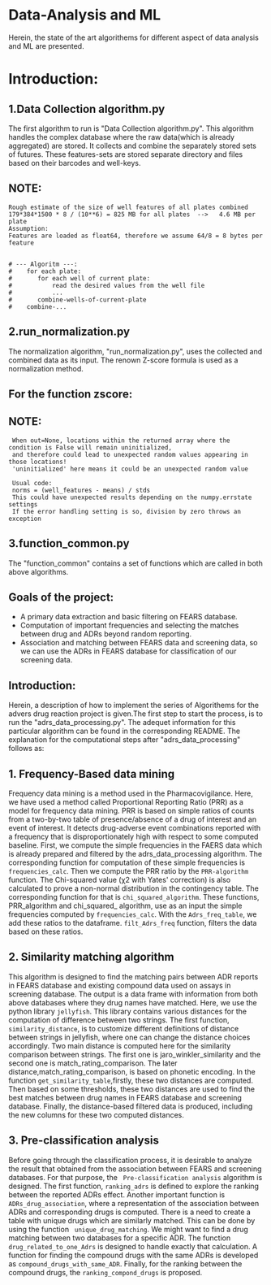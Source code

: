 # Data-Analysis and ML
Herein, the state of the art algorithems for different aspect of data analysis and ML are presented. 
# Introduction:
## 1.Data Collection algorithm.py
The first algorithm to run is "Data Collection algorithm.py". This algorithm handles the complex database where the raw data(which is already aggregated) are stored. It collects and combine the separately stored sets of futures. These features-sets are stored separate directory and files based on their barcodes and well-keys. 
## NOTE: 
    Rough estimate of the size of well features of all plates combined
    179*384*1500 * 8 / (10**6) = 825 MB for all plates  -->   4.6 MB per plate
    Assumption:
    Features are loaded as float64, therefore we assume 64/8 = 8 bytes per feature


    # --- Algoritm ---:
    #    for each plate:
    #       for each well of current plate:
    #           read the desired values from the well file
    #           ...
    #       combine-wells-of-current-plate
    #    combine-...
## 2.run_normalization.py
The normalization algorithm, "run_normalization.py", uses the collected and combined data as its input. The renown Z-score formula is used as a normalization method. 

## For the function zscore:
 ## NOTE:
     When out=None, locations within the returned array where the condition is False will remain uninitialized,
     and therefore could lead to unexpected random values appearing in those locations!
     'uninitialized' here means it could be an unexpected random value

     Usual code:
     norms = (well_features - means) / stds
     This could have unexpected results depending on the numpy.errstate settings
     If the error handling setting is so, division by zero throws an exception
## 3.function_common.py
The "function_common" contains a set of functions which are called in both above algorithms. 
## Goals of the project:
* A primary data extraction and basic filtering on FEARS database.
* Computation of important frequencies and selecting the matches between drug and ADRs beyond random reporting.
* Association and matching between FEARS data and screening data, so we can use the ADRs in FEARS database for classification of our screening data.
## Introduction:
Herein, a description of how to implement the series of Algorithems for the advers drug reaction project is given.The first step to start the process, is to run the  "adrs_data_processing.py". The adequet information for this particular algorithm can be found in the corresponding README. The explanation for the computational steps after "adrs_data_processing" follows as:
## 1. Frequency-Based data mining
Frequency data mining is a method used in the Pharmacovigilance. 
Here, we have used a method called Proportional Reporting Ratio (PRR) as a model for frequency data mining.
PRR is based on simple ratios of counts from a two-by-two table of presence/absence of a drug of interest and an event of interest.
It detects drug-adverse event combinations reported with a frequency that is disproportionately high with respect to some computed baseline.
First, we compute the simple frequencies in the FAERS data which is already prepared and filtered by the adrs_data_processing algorithm. The corresponding function for 
computation of these simple frequencies is `frequencies_calc`. Then we compute the PRR ratio by the `PRR-algorithm` function. 
The Chi-squared value (χ2 with Yates' correction) is also calculated to prove a non-normal distribution in the contingency table. The corresponding function for that is
`chi_squared_algorithm`. These functions, PRR_algorithm and chi_squared_ algorithm, use as an input the simple frequencies computed by `frequencies_calc`.
With the `Adrs_freq_table`, we add these ratios to the dataframe. `filt_Adrs_freq` function, filters the data based on these ratios. 

## 2. Similarity matching algorithm
This algorithm is designed to find the matching pairs between ADR reports in FEARS database and existing compound data used on assays in screening database.
The output is a data frame with information from both above databases where they drug names have matched. Here, we use the python library `jellyfish`. 
This library contains various distances for the computation of difference between two strings. 
The first function, `similarity_distance`, is to customize different definitions of distance between strings in jellyfish, where one can change the distance choices accordingly. 
Two main distance is computed here for the similarity comparison between strings. The first one is jaro_winkler_similarity and the second one is match_rating_comparison.
The later distance,match_rating_comparison, is based on phonetic encoding. In the function `get_similarity_table`,firstly, these two distances are computed.
Then based on some thresholds, these two distances are used to find the best matches between drug names in FEARS database and screening database. Finally, the
distance-based filtered data is produced, including the new columns for these two computed distances.
## 3. Pre-classification analysis
Before going through the classification process, it is desirable to analyze the result that obtained from the association between FEARS and screening databases. 
For that purpose, the ` Pre-classification analysis` algorithm is designed.
The first function, `ranking_adrs` is defined to explore the ranking between the reported ADRs effect. Another important function is `ADRs_drug_association`, where a representation of the association between ADRs and corresponding drugs is computed. There is a need to create a table with unique drugs which are similarly matched. This can be done by using the function ` unique_drug_matching`. We might want to find a drug matching between two databases for a specific ADR.
The function `drug_related_to_one_Adrs` is designed to handle exactly that calculation. A function for finding the compound drugs with the same ADRs is developed as `compound_drugs_with_same_ADR`. Finally, for the ranking between the compound drugs, the `ranking_compond_drugs` is proposed.
 

